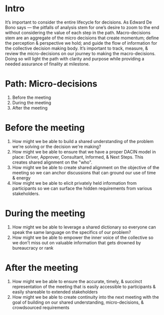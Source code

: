 # Intro
It’s important to consider the entire lifecycle for decisions. As Edward De Bono says — the pitfalls of analysis stem for one’s desire to zoom to the end without considering the value of each step in the path. Macro-decisions stem are an aggregate of the micro decisions that create momentum; define the perception & perspective we hold; and guide the flow of information for the collective decision making body. It’s important to track, measure, & review the micro-decisions on our journey to making the macro-decisions. Doing so will light the path with clarity and purpose while providing a needed assurance of finality at milestone.

# Path: Micro-decisions
1. Before the meeting
2. During the meeting
3. After the meeting

# Before the meeting
1. How might we be able to build a shared understanding of the problem we're solving or the decision we're making?
2. How might we be able to ensure that we have a proper DACIN model in place: Driver, Approver, Consultant, Informed, & Next Steps. This creates shared alignment on the "who".
3. How might we be able to create shared alignment on the objective of the meeting so we can anchor discussions that can ground our use of time & energy
4. How might we be able to elicit privately held information from participants so we can surface the hidden requirements from various stakeholders.

# During the meeting
1. How might we be able to leverage a shared dictionary so everyone can speak the same language on the specifics of our problem?
2. How might we be able to empower the inner voice of the collective so we don't miss out on valuable information that gets drowned by bureaucracy or rank

# After the meeting
1. How might we be able to ensure the accurate, timely, & succinct representation of the meeting that is easily accessible to participants & easily shareable to extended stakeholders
2. How might we be able to create continuity into the next meeting with the goal of building on our shared understanding, micro-decisions, & crowdsourced requirements

